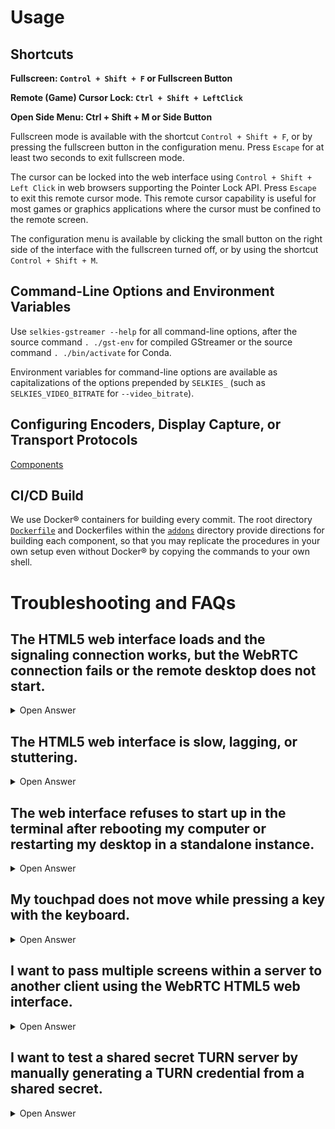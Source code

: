 # Usage

## Shortcuts

**Fullscreen: `Control + Shift + F` or Fullscreen Button**

**Remote (Game) Cursor Lock: `Ctrl + Shift + LeftClick`**

**Open Side Menu: Ctrl + Shift + M or Side Button**

Fullscreen mode is available with the shortcut `Control + Shift + F`, or by pressing the fullscreen button in the configuration menu. Press `Escape` for at least two seconds to exit fullscreen mode.

The cursor can be locked into the web interface using `Control + Shift + Left Click` in web browsers supporting the Pointer Lock API. Press `Escape` to exit this remote cursor mode. This remote cursor capability is useful for most games or graphics applications where the cursor must be confined to the remote screen.

The configuration menu is available by clicking the small button on the right side of the interface with the fullscreen turned off, or by using the shortcut `Control + Shift + M`.

## Command-Line Options and Environment Variables

Use `selkies-gstreamer --help` for all command-line options, after the source command `. ./gst-env` for compiled GStreamer or the source command `. ./bin/activate` for Conda.

Environment variables for command-line options are available as capitalizations of the options prepended by `SELKIES_` (such as `SELKIES_VIDEO_BITRATE` for `--video_bitrate`).

## Configuring Encoders, Display Capture, or Transport Protocols

[Components](component.md#gstreamer-components)

## CI/CD Build

We use Docker® containers for building every commit. The root directory [`Dockerfile`](/Dockerfile) and Dockerfiles within the [`addons`](/addons) directory provide directions for building each component, so that you may replicate the procedures in your own setup even without Docker® by copying the commands to your own shell.

# Troubleshooting and FAQs

## The HTML5 web interface loads and the signaling connection works, but the WebRTC connection fails or the remote desktop does not start.

<details>
  <summary>Open Answer</summary>

First of all, ensure that there is a running PulseAudio or PipeWire-Pulse session as the interface does not establish without an audio server.

**Moreover, check that you are using X.Org instead of Wayland (which is the default in many distributions but not supported) when using an existing display.**

**Then, please read [WebRTC and Firewall Issues](firewall.md).**

Also check if the WebRTC video codec is supported in the web browser, as the server may panic if the codecs do not match. H.264, VP8, and VP9 are supported by all major web browsers.

Moreover, if using HTTP but not HTTPS on a remote host that is not `localhost`, use port forwarding to `localhost` as much as possible. Many browsers do not support WebRTC or relevant features including pointer and keyboard lock in HTTP outside localhost.

If you created the TURN server or the example container inside a VPN-enabled environment or virtual machine and the WebRTC connection fails, then you may need to add the `SELKIES_TURN_HOST` environment variable to the private VPN IP of the TURN server host, such as `192.168.0.2`.

Make sure to also check that you enabled automatic login with your display manager, as the remote desktop cannot access the initial login screen after boot without login. 

</details>

## The HTML5 web interface is slow, lagging, or stuttering.

<details>
  <summary>Open Answer</summary>

**First, check if the TURN server is shown as `staticauth.openrelay.metered.ca` with a `relay` connection, and if so, please read [WebRTC and Firewall Issues](firewall.md).**

**Usually, if the host-client distance is not too far physically, the issue arises from using a Wi-Fi router with bufferbloat issues, especially if you observe stuttering. Try using the [Bufferbloat Test](https://www.waveform.com/tools/bufferbloat) to identify the issue first before moving on.**

If this is the case, first try enabling `--congestion_control`, meant to mitigate such issues in coordination with the web browser.

Moreover, always make sure that there are minimal background network processes, as live interactive streaming is much less tolerant to network fluctuation compared with other forms of video that may load the stream in advance. Using wired ethernet or a good 5GHz Wi-Fi connection is important (wired ethernet will eliminate all remaining issues of a good but slightly stuttering Wi-Fi connection).

Ensure the latency to your TURN server from the server and the client is ideally under 50-75 ms. If the latency is too high, your connection might be too laggy for most interactive 3D applications.

Next, there currently exists a current issue with CPU congestion from the web interface when the side panel is open. Please make sure to test your experience when the side panel is closed.

Also note that a higher framerate will improve performance if you have sufficient bandwidth. This is because one screen refresh from a 60 fps screen takes 16.67 ms at a time, while one screen refresh from a 15 fps screen inevitably takes 66.67 ms, and therefore inherently causes a visible lag. Also try to keep the total bitrate reasonable, keeping around your service level agreement (SLA) bandwidth (which might be different from your maximum bandwidth contract).

If the latency becomes higher while the screen is idle or the tab is not focused for a long time, the internal efficiency control mechanism of the web browser may activate, which will be resolved automatically after a few seconds if there is new activity.

If it does not, disable all power saving or efficiency features available in the web browser. In Windows 10 or 11, try `Start > Settings > System > Power & battery > Power mode > Best performance`. Also, note that if you saturate your CPU or GPU with an application on the host, the remote desktop interface will also substantially slow down as it cannot use the CPU or GPU enough to decode the screen. Also, check for GPU driver/firmware updates in the client computer.

However, it might be that the parameters for the WebRTC interface, video encoders, the RTP payloader, or other [GStreamer](https://gstreamer.freedesktop.org) plugins are not optimized enough. If you find that it is the case, we always welcome [contributions](development.md). If your changes show noticeably better results in the same conditions, please make a [Pull Request](https://github.com/selkies-project/selkies-gstreamer/pulls), or tell us about the parameters in any channel that we can reach so that we could also test.

</details>

## The web interface refuses to start up in the terminal after rebooting my computer or restarting my desktop in a standalone instance.

<details>
  <summary>Open Answer</summary>

This is because the desktop session starts as `root` when the user is not logged in. Next time, set up automatic login in the settings with the user you want to use.

In order to use the web interface when this is not possible (or when you are using SSH or other forms of remote access), check `sudo systemctl status sddm`, `sudo systemctl status lightdm`, or `sudo systemctl status gdm3` (use your display session manager) and find the path next to the `-auth` argument. Set the environment variable `XAUTHORITY` to the path you found while running Selkies-GStreamer as `root` or `sudo`.

</details>

## My touchpad does not move while pressing a key with the keyboard.

<details>
  <summary>Open Answer</summary>

This is a setting from the client operating system and will show the same behavior with any other application. In Windows, go to `Settings > Bluetooth & devices > Touchpad > Taps` to increase your touchpad sensitivity. In Linux or Mac, turn off the setting `Touchpad > Disable while typing`.

</details>

## I want to pass multiple screens within a server to another client using the WebRTC HTML5 web interface.

<details>
  <summary>Open Answer</summary>

You can start a new instance of Selkies-GStreamer by changing the `DISPLAY` environment variable (or even use the same one for multiple instances) and setting a different web interface port in a different terminal to pass a different screen simultaneously to your current screen. Reverse proxy server/web servers supporting WebSocket such as `nginx` can be utilized to expose the interfaces to multiple users in different paths.

</details>

## I want to test a shared secret TURN server by manually generating a TURN credential from a shared secret.

<details>
  <summary>Open Answer</summary>

Try the [TURN-REST Container](component.md#turn-rest) or its underlying turn-rest `app.py` Flask web application. This will output TURN credentials automatically when the Docker®/Podman options `-e TURN_SHARED_SECRET=`, `-e TURN_HOST=`, `-e TURN_PORT=`, `-e TURN_PROTOCOL=`, `-e TURN_TLS=` or environment variables `export TURN_SHARED_SECRET=`, `export TURN_HOST=`, `export TURN_PORT=`, `export TURN_PROTOCOL=`, `export TURN_TLS=` are set.

The below steps can be used when you want to test your TURN server configured with a shared secret instead of the legacy username/password authentication:

**1. Run the [Example Container](component.md#example-container) (fill in `DISTRIB_RELEASE` to Ubuntu versions such as `24.04`):**

```bash
docker run --name selkies -it -d --rm -p 8080:8080 -p 3478:3478 ghcr.io/selkies-project/selkies-gstreamer/gst-py-example:main-ubuntu${DISTRIB_RELEASE}
docker exec -it selkies bash
```

**2. From inside the test container, call the `generate_rtc_config` method.**

```bash
export SELKIES_TURN_HOST="YOUR_TURN_HOST"
export SELKIES_TURN_PORT="YOUR_TURN_PORT"
export SELKIES_TURN_SECRET="YOUR_SHARED_SECRET"
export SELKIES_TURN_USER="user"

python3 -c 'import os;from selkies_gstreamer.signalling_web import generate_rtc_config; print(generate_rtc_config(os.environ["SELKIES_TURN_HOST"], os.environ["SELKIES_TURN_PORT"], os.environ["SELKIES_TURN_SECRET"], os.environ["SELKIES_TURN_USER"]))'
```

Using both methods, you can then test your TURN server configuration from the [Trickle ICE](https://webrtc.github.io/samples/src/content/peerconnection/trickle-ice/) website.

</details>
